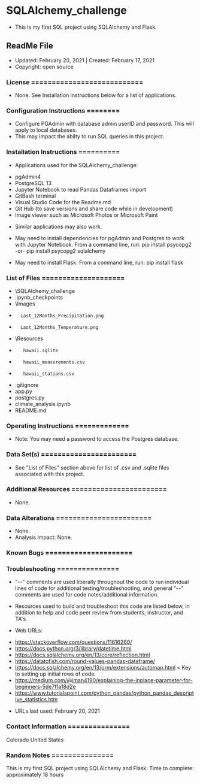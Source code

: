 # SQLAlchemy_challenge
* This is my first SQL project using SQLAlchemy and Flask.

## ReadMe File
* Updated: February 20, 2021 | Created: February 17, 2021
* Copyright: open source

### License ===========================
* None. See Installation instructions below for a list of applications.


### Configuration Instructions ========
* Configure PGAdmin with database admin userID and password. This will apply to local databases.
* This may impact the abilty to run SQL queries in this project.


### Installation Instructions ==========
* Applications used for the SQLAlchemy_challenge:
- pgAdmin4
- PostgreSQL 13
- Jupyter Notebook to read Pandas Dataframes import
- GitBash terminal
- Visual Studio Code for the Readme.md
- Git Hub (to save versions and share code while in development)
- Image viewer such as Microsoft Photos or Microsoft Paint

* Similar applications may also work.

* May need to install dependencies for pgAdmin and Postgres to work with Jupyter Notebook. From a command line, run: pip install psycopg2 -or- pip install psycopg2 sqlalchemy
* May need to install Flask. From a command line, run: pip install flask


### List of Files ====================
* \SQLAlchemy_challenge
*    \.ipynb_checkpoints
*    \Images
-       Last_12Months_Precipitation.png
-       Last_12Months_Temperature.png
*    \Resources
-        hawaii.sqlite
-        hawaii_measurements.csv
-        hawaii_stations.csv
*    .gitignore
*    app.py
*    postgres.py
*    climate_analysis.ipynb
*    README.md


### Operating Instructions =============
* Note: You may need a password to access the Postgres database.


### Data Set(s) =======================
* See "List of Files" section above for list of .csv and .sqlite files associated with this project.


### Additional Resources =======================
* None.


###  Data Alterations =======================
* None.
* Analysis Impact: None.


###  Known Bugs =====================



### Troubleshooting ===============
* "--" comments are used liberally throughout the code to run individual lines of code for additional testing/troubleshooting, and general "--" comments are used for code notes/additional information.

* Resources used to build and troubleshoot this code are listed below, in addition to help and code peer review from students, instructor, and TA's.


* Web URLs:
- https://stackoverflow.com/questions/11616260/
- https://docs.python.org/3/library/datetime.html
- https://docs.sqlalchemy.org/en/13/core/reflection.html
- https://datatofish.com/round-values-pandas-dataframe/
- https://docs.sqlalchemy.org/en/13/orm/extensions/automap.html < Key to setting up initial rows of code.
- https://medium.com/@jman4190/explaining-the-inplace-parameter-for-beginners-5de7ffa18d2e
- https://www.tutorialspoint.com/python_pandas/python_pandas_descriptive_statistics.htm



* URLs last used: February 20, 2021


###  Contact Information ===============
Colorado   United States


### Random Notes ===============
This is my first SQL project using SQLAlchemy and Flask.
Time to complete: approximately 18 hours
